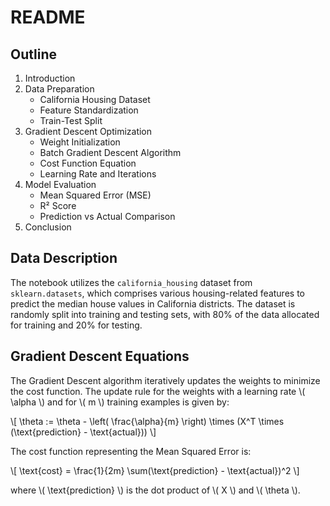 
# README

## Outline

1. Introduction
2. Data Preparation
   - California Housing Dataset
   - Feature Standardization
   - Train-Test Split
3. Gradient Descent Optimization
   - Weight Initialization
   - Batch Gradient Descent Algorithm
   - Cost Function Equation
   - Learning Rate and Iterations
4. Model Evaluation
   - Mean Squared Error (MSE)
   - R² Score
   - Prediction vs Actual Comparison
5. Conclusion

## Data Description

The notebook utilizes the `california_housing` dataset from `sklearn.datasets`, which comprises various housing-related features to predict the median house values in California districts. The dataset is randomly split into training and testing sets, with 80% of the data allocated for training and 20% for testing.

## Gradient Descent Equations

The Gradient Descent algorithm iteratively updates the weights to minimize the cost function. The update rule for the weights with a learning rate \\( \\alpha \\) and for \\( m \\) training examples is given by:

\\[ \\theta := \\theta - \\left( \\frac{\\alpha}{m} \\right) \\times (X^T \\times (\\text{prediction} - \\text{actual})) \\]

The cost function representing the Mean Squared Error is:

\\[ \\text{cost} = \\frac{1}{2m} \\sum(\\text{prediction} - \\text{actual})^2 \\]

where \\( \\text{prediction} \\) is the dot product of \\( X \\) and \\( \\theta \\).
